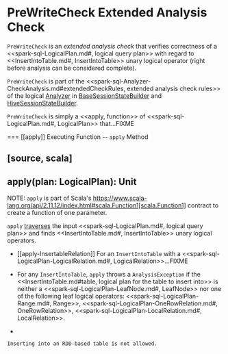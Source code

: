 # PreWriteCheck Extended Analysis Check

`PreWriteCheck` is an *extended analysis check* that verifies correctness of a <<spark-sql-LogicalPlan.md#, logical query plan>> with regard to <<InsertIntoTable.md#, InsertIntoTable>> unary logical operator (right before analysis can be considered complete).

`PreWriteCheck` is part of the <<spark-sql-Analyzer-CheckAnalysis.md#extendedCheckRules, extended analysis check rules>> of the logical [Analyzer](../Analyzer.md) in [BaseSessionStateBuilder](../BaseSessionStateBuilder.md#analyzer) and [HiveSessionStateBuilder](../hive/HiveSessionStateBuilder.md#analyzer).

`PreWriteCheck` is simply a <<apply, function>> of <<spark-sql-LogicalPlan.md#, LogicalPlan>> that...FIXME

=== [[apply]] Executing Function -- `apply` Method

[source, scala]
----
apply(plan: LogicalPlan): Unit
----

NOTE: `apply` is part of Scala's https://www.scala-lang.org/api/2.11.12/index.html#scala.Function1[scala.Function1] contract to create a function of one parameter.

`apply` [traverses](catalyst/TreeNode.md#foreach) the input <<spark-sql-LogicalPlan.md#, logical query plan>> and finds <<InsertIntoTable.md#, InsertIntoTable>> unary logical operators.

* [[apply-InsertableRelation]] For an `InsertIntoTable` with a <<spark-sql-LogicalPlan-LogicalRelation.md#, LogicalRelation>>...FIXME

* For any `InsertIntoTable`, `apply` throws a `AnalysisException` if the <<InsertIntoTable.md#table, logical plan for the table to insert into>> is neither a <<spark-sql-LogicalPlan-LeafNode.md#, LeafNode>> nor one of the following leaf logical operators: <<spark-sql-LogicalPlan-Range.md#, Range>>, <<spark-sql-LogicalPlan-OneRowRelation.md#, OneRowRelation>>, <<spark-sql-LogicalPlan-LocalRelation.md#, LocalRelation>>.
+
```
Inserting into an RDD-based table is not allowed.
```
